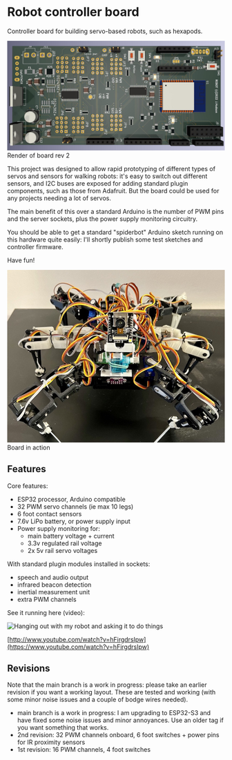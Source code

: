 # Robot controller board

Controller board for building servo-based robots, such as hexapods.

![robot image](/images/robot.jpg)
Render of board rev 2

This project was designed to allow rapid prototyping of different types of servos and sensors for walking robots: it's easy to switch out different sensors, and I2C buses are exposed for adding standard plugin components, such as those from Adafruit. But the board could be used for any projects needing a lot of servos.

The main benefit of this over a standard Arduino is the number of PWM pins and the server sockets, plus the power supply monitoring circuitry.

You should be able to get a standard "spiderbot" Arduino sketch running on this hardware quite easily: I'll shortly publish some test sketches and controller firmware.

Have fun!

![robot board](/images/robot_2.jpg)
Board in action


## Features

Core features:
- ESP32 processor, Arduino compatible
- 32 PWM servo channels (ie max 10 legs)
- 6 foot contact sensors
- 7.6v LiPo battery, or power supply input
- Power supply monitoring for:
   - main battery voltage + current
   - 3.3v regulated rail voltage
   - 2x 5v rail servo voltages

With standard plugin modules installed in sockets:
- speech and audio output
- infrared beacon detection
- inertial measurement unit
- extra PWM channels

See it running here (video):

![Hanging out with my robot and asking it to do things](https://img.youtube.com/vi/hFirgdrsIpw/0.jpg)

[http://www.youtube.com/watch?v=hFirgdrsIpw](https://www.youtube.com/watch?v=hFirgdrsIpw)

## Revisions

Note that the main branch is a work in progress: please take an earlier revision if you want a working layout. These are tested and working (with some minor noise issues and a couple of bodge wires needed).


- main branch is a work in progress: I am upgrading to ESP32-S3 and have fixed some noise issues and minor annoyances. Use an older tag if you want something that works.
- 2nd revision: 32 PWM channels onboard, 6 foot switches + power pins for IR proximity sensors
- 1st revision: 16 PWM channels, 4 foot switches
